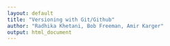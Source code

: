 ```yaml
---
layout: default
title: "Versioning with Git/Github"
author: "Radhika Khetani, Bob Freeman, Amir Karger"
output: html_document
---
```


